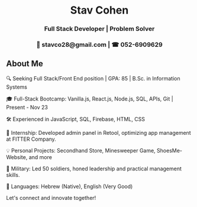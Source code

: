 <div align="center">
  <h1 >Stav Cohen</h1>
  <h3>Full Stack Developer | Problem Solver</h3> 

<h3> 📧 stavco28@gmail.com | ☎ 052-6909629</h3>
</div>

<div >
    <h2 >About Me</h2>
</div>
  
🔍 Seeking Full Stack/Front End position | GPA: 85 | B.Sc. in Information Systems

🎓 Full-Stack Bootcamp: Vanilla.js, React.js, Node.js, SQL, APIs, Git | Present - Nov 23

🛠️ Experienced in JavaScript, SQL, Firebase, HTML, CSS

🚀 Internship: Developed admin panel in Retool, optimizing app management at FITTER Company.

💡 Personal Projects: Secondhand Store, Minesweeper Game, ShoesMe-Website, and more 

🏅 Military: Led 50 soldiers, honed leadership and practical management skills.

💬 Languages: Hebrew (Native), English (Very Good)

Let's connect and innovate together!

